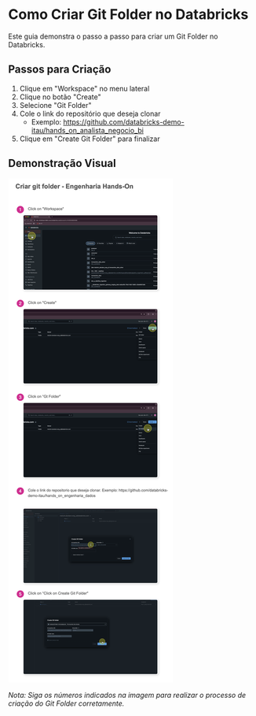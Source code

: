 # Como Criar Git Folder no Databricks

Este guia demonstra o passo a passo para criar um Git Folder no Databricks.

## Passos para Criação

1. Clique em "Workspace" no menu lateral
2. Clique no botão "Create"
3. Selecione "Git Folder"
4. Cole o link do repositório que deseja clonar
   - Exemplo: https://github.com/databricks-demo-itau/hands_on_analista_negocio_bi
5. Clique em "Create Git Folder" para finalizar

## Demonstração Visual

![Processo de criação de Git Folder no Databricks](images/Git%20Folder.png)

*Nota: Siga os números indicados na imagem para realizar o processo de criação do Git Folder corretamente.* 